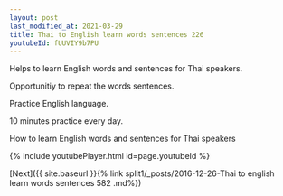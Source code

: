 ```yaml
---
layout: post
last_modified_at: 2021-03-29
title: Thai to English learn words sentences 226 
youtubeId: fUUVIY9b7PU
---
```

 
 
Helps to learn English words and sentences for Thai speakers.

Opportunitiy to repeat the words sentences. 

Practice English language. 
 
10 minutes practice every day. 
 
How to learn English words and sentences for Thai speakers 
 
{% include youtubePlayer.html id=page.youtubeId %}
 
 
[Next]({{ site.baseurl }}{% link  split1/_posts/2016-12-26-Thai to english learn words sentences 582 .md%})
 
